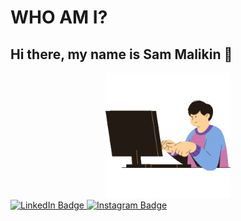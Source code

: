 # WHO AM I?

## Hi there, my name is Sam Malikin 👋

<div id="header" align="center">
  <img src="logo1.gif" width="200"/>
</div>

<div id="badges">
  <a href="https://www.linkedin.com/in/kelevv/">
    <img src="https://img.shields.io/badge/LinkedIn-blue?style=for-the-badge&logo=linkedin&logoColor=white" alt="LinkedIn Badge"/>
  </a>
  <a href="https://www.instagram.com/u_should_hire_me/">
    <img src="https://img.shields.io/badge/Instagram-purple?style=for-the-badge&logo=instagram&logoColor=white" alt="Instagram Badge"/>
  </a>
</div>
